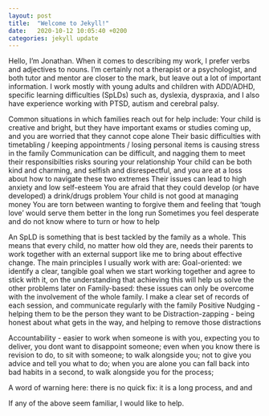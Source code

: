 ```yaml
---
layout: post
title:  "Welcome to Jekyll!"
date:   2020-10-12 10:05:40 +0200
categories: jekyll update
---
```


Hello, I’m Jonathan. When it comes to describing my work, I prefer verbs and adjectives to nouns. I’m certainly not a therapist or a psychologist, and both tutor and mentor are closer to the mark, but leave out a lot of important information. I work mostly with young adults and children with ADD/ADHD, specific learning difficulties (SpLDs) such as, dyslexia, dyspraxia, and I also have experience working with PTSD, autism and cerebral palsy. 

Common situations in which families reach out for help include:
Your child is creative and bright, but they have important exams or studies coming up, and you are worried that they cannot cope alone
Their basic difficulties with timetabling / keeping appointments / losing personal items is causing stress in the family
Communication can be difficult, and nagging them to meet their responsibilties risks souring your relationship
Your child can be both kind and charming, and selfish and disrespectful, and you are at a loss about how to navigate these two extremes
Their issues can lead to high anxiety and low self-esteem
You are afraid that they could develop (or have developed) a drink/drugs problem
Your child is not good at managing money
You are torn between wanting to forgive them and feeling that ‘tough love’ would serve them better in the long run
Sometimes you feel desperate and do not know where to turn or how to help


An SpLD is something that is best tackled by the family as a whole. This means that every child, no matter how old they are, needs their parents to work together with an external support like me to bring about effective change. The main principles I usually work with are:
Goal-oriented: we identify a clear, tangible goal when we start working together and agree to stick with it, on the understanding that achieving this will help us solve the other problems later on
Family-based: these issues can only be overcome with the involvement of the whole family. I make a clear set of records of each session, and communicate regularly with the family 
Positive Nudging - helping them to be the person they want to be
Distraction-zapping - being honest about what gets in the way, and helping to remove those distractions

Accountability - easier to work when someone is with you, expecting you to deliver, you dont want to disappoint someone; even when you know there is revision to do, to sit with someone; to walk alongside you; not to give you advice and tell you what to do; when you are alone you can fall back into bad habits in a second, to walk alongside you for the process;  

A word of warning here: there is no quick fix: it is a long process, and and 




If any of the above seem familiar, I would like to help.
